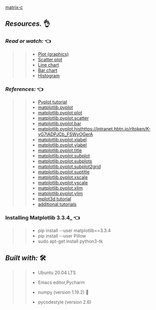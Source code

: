 [matrix-c](https://holbertonintranet.s3.amazonaws.com/uploads/medias/2018/9/54daaf81421a9b894688.jpg?X-Amz-Algorithm=AWS4-HMAC-SHA256&X-Amz-Credential=AKIARDDGGGOU5BHMTQX4%2F20220725%2Fus-east-1%2Fs3%2Faws4_request&X-Amz-Date=20220725T184931Z&X-Amz-Expires=86400&X-Amz-SignedHeaders=host&X-Amz-Signature=6c8270ecf7f5b8ee72b8cf8ff875a8e6683f950e53f96f219df37b000ecb70ef.pnp)
## **_Resources._** 👌

 

### **_Read or watch:_**  👈

>> * [Plot (graphics)](https://intranet.hbtn.io/rltoken/U-55m7o6No-_W4OJP-oTCg)
>> * [Scatter plot](https://intranet.hbtn.io/rltoken/ewQvwktgrnrccqp9PInBpQ)
>> * [Line chart](https://intranet.hbtn.io/rltoken/nUnDxiEeIAMxoV0Vk9dsOg)
>> * [Bar chart](https://intranet.hbtn.io/rltoken/YZcEmsWNuQcQXYqzfyBfPg)
>> * [Histogram](https://intranet.hbtn.io/rltoken/7icFpl6tgO6OvwSvee0S2Q)

### **_References:_**  👈

>> * [Pyplot tutorial](https://intranet.hbtn.io/rltoken/9GES4KAFhBUOKYj9BI9vgQ)
>> * [matplotlib.pyplot](https://intranet.hbtn.io/rltoken/GaHr4hgXE3LE3skZDGH2pQ)
>> * [matplotlib.pyplot.plot](https://intranet.hbtn.io/rltoken/IUhQVdCg4MaCdUFEOuaXig)
>> * [matplotlib.pyplot.scatter](https://intranet.hbtn.io/rltoken/oZ9O1frltXpknQLJGalGPg)
>> * [matplotlib.pyplot.bar](https://intranet.hbtn.io/rltoken/gqW7RjVdB5G3WtuzJTcdew)
>> * [matplotlib.pyplot.hist](https://intranet.hbtn.io/rltoken/K-yG7lADPJCb_FSWyOGerA)https://intranet.hbtn.io/rltoken/K-yG7lADPJCb_FSWyOGerA
>> * [matplotlib.pyplot.xlabel](https://intranet.hbtn.io/rltoken/jhcagbtOr5Xq98SmXs8WTQ)
>> * [matplotlib.pyplot.ylabel](https://intranet.hbtn.io/rltoken/jxrkMnJZTqhaRuvfIal5hQ)
>> * [matplotlib.pyplot.title](https://intranet.hbtn.io/rltoken/5yPCtvA_2CSecHenfen8cQ)
>> * [matplotlib.pyplot.subplot](https://intranet.hbtn.io/rltoken/ex_hmQCXTo2gHAbUFfPTyw)
>> * [matplotlib.pyplot.subplots](https://intranet.hbtn.io/rltoken/3465mnzNsJp36kpDEd7tCA)
>> * [matplotlib.pyplot.subplot2grid](https://intranet.hbtn.io/rltoken/6AIYCbwzqy67xdvhSzj1Aw)
>> * [matplotlib.pyplot.suptitle](https://intranet.hbtn.io/rltoken/S5YwnEoLjpTYGDz5VryX6w)
>> * [matplotlib.pyplot.xscale](https://intranet.hbtn.io/rltoken/Gy6aJCznMv4uSNn2LWS6rg)
>> * [matplotlib.pyplot.yscale](https://intranet.hbtn.io/rltoken/XmLFrfjIS2WnwnjumbHLrg)
>> * [matplotlib.pyplot.xlim](https://intranet.hbtn.io/rltoken/1zKdiptFjaMmbv8iqBVY1Q)
>> * [matplotlib.pyplot.ylim](https://intranet.hbtn.io/rltoken/NDvu8opoi1B_uhJjB8SA0g)
>> * [mplot3d tutorial](https://intranet.hbtn.io/rltoken/ENFsqb4q1lbSwCEUgTAt0Q)
>> * [additional tutorials](https://intranet.hbtn.io/rltoken/-4sdqeB5ey_3u3htSZZQpw)

### **Installing Matplotlib 3.3.4_**  👈
>> * pip install --user matplotlib==3.3.4
>> * pip install --user Pillow
>> * sudo apt-get install python3-tk

## **_Built with:_** 🛠️

>> * Ubuntu 20.04 LTS
>> 
>> * Emacs editor,Pycharm
>> 
>> * numpy (version 1.19.2) 🏁
>> 
>> * pycodestyle (version 2.6)
